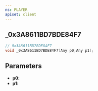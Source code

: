 ```yaml
---
ns: PLAYER
apiset: client
---
```

## _0x3A8611BD7BDE84F7

```c
// 0x3A8611BD7BDE84F7
void _0x3A8611BD7BDE84F7(Any p0,Any p1);
```


## Parameters
* **p0**:
* **p1**:



